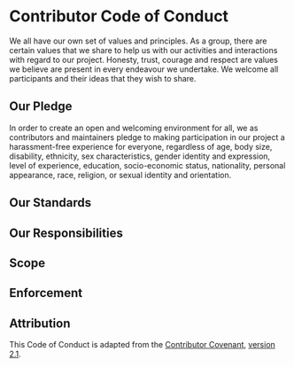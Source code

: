 # Contributor Code of Conduct

We all have our own set of values and principles. As a group, there are certain values that we share to help us with our activities and interactions with regard to our project. Honesty, trust, courage and respect are values we believe are present in every endeavour we undertake. We welcome all participants and their ideas that they wish to share.

## Our Pledge

In order to create an open and welcoming environment for all, we as contributors and maintainers pledge to making participation in our project a harassment-free experience for everyone, regardless of age, body size, disability, ethnicity, sex characteristics, gender identity and expression, level of experience, education, socio-economic status, nationality, personal appearance, race, religion, or sexual identity and orientation.

## Our Standards

</to-complete>
  
## Our Responsibilities

</to-complete>

## Scope

</to-complete>

## Enforcement

</to-complete>

## Attribution

This Code of Conduct is adapted from the [Contributor Covenant](https://www.contributor-covenant.org/), [version 2.1](https://www.contributor-covenant.org/version/2/1/code_of_conduct/).
